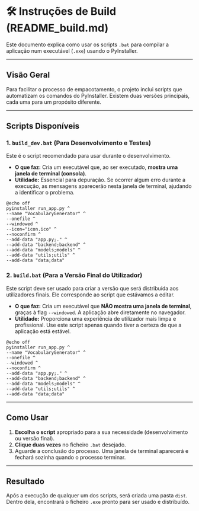 # 🛠️ Instruções de Build (README_build.md)

Este documento explica como usar os scripts `.bat` para compilar a aplicação num executável (`.exe`) usando o PyInstaller.

---

## Visão Geral

Para facilitar o processo de empacotamento, o projeto inclui scripts que automatizam os comandos do PyInstaller. Existem duas versões principais, cada uma para um propósito diferente.

---

## Scripts Disponíveis

### 1. `build_dev.bat` (Para Desenvolvimento e Testes)

Este é o script recomendado para usar durante o desenvolvimento.

- **O que faz:** Cria um executável que, ao ser executado, **mostra uma janela de terminal (consola)**.
- **Utilidade:** Essencial para depuração. Se ocorrer algum erro durante a execução, as mensagens aparecerão nesta janela de terminal, ajudando a identificar o problema.

```batch
@echo off
pyinstaller run_app.py ^
--name "VocabularyGenerator" ^
--onefile ^
--windowed ^
--icon="icon.ico" ^
--noconfirm ^
--add-data "app.py;." ^
--add-data "backend;backend" ^
--add-data "models;models" ^
--add-data "utils;utils" ^
--add-data "data;data"
```

### 2. `build.bat` (Para a Versão Final do Utilizador)

Este script deve ser usado para criar a versão que será distribuída aos utilizadores finais. Ele corresponde ao script que estávamos a editar.

- **O que faz:** Cria um executável que **NÃO mostra uma janela de terminal**, graças à flag `--windowed`. A aplicação abre diretamente no navegador.
- **Utilidade:** Proporciona uma experiência de utilizador mais limpa e profissional. Use este script apenas quando tiver a certeza de que a aplicação está estável.

```batch
@echo off
pyinstaller run_app.py ^
--name "VocabularyGenerator" ^
--onefile ^
--windowed ^
--noconfirm ^
--add-data "app.py;." ^
--add-data "backend;backend" ^
--add-data "models;models" ^
--add-data "utils;utils" ^
--add-data "data;data"
```

---

## Como Usar

1. **Escolha o script** apropriado para a sua necessidade (desenvolvimento ou versão final).
2. **Clique duas vezes** no ficheiro `.bat` desejado.
3. Aguarde a conclusão do processo. Uma janela de terminal aparecerá e fechará sozinha quando o processo terminar.

---

## Resultado

Após a execução de qualquer um dos scripts, será criada uma pasta `dist`. Dentro dela, encontrará o ficheiro `.exe` pronto para ser usado e distribuído.
